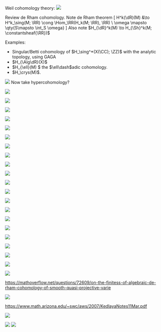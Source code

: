 Weil cohomology theory:
![](../../attachments/Pasted%20image%2020210704000947.png)

Review de Rham cohomology.
Note de Rham theorem
\[
H^k(\dR)(M) &\to H^k_\sing(M; \RR) \cong \Hom_\RR(H_k(M; \RR), \RR) \\
\omega \mapsto \qty{S\mapsto \int_S \omega}
\]
Also note $H_{\dR}^k(M) \to H_{\Sh}^k(M; \constantsheaf{\RR})$

Examples:

- Singular/Betti cohomology of $H_\sing^*(X(\CC); \ZZ)$ with the analytic topology, using GAGA
- $H_{\Alg\dR}(X)$
- $H_{\ell}(M) $ the $\ell\dash$adic cohomology.
- $H_\crys(M)$.

![](../../attachments/Pasted%20image%2020210704002649.png)
Now take hypercohomology?

![](../../attachments/Pasted%20image%2020210704010047.png)

![](../../attachments/Pasted%20image%2020210704010223.png)

![](../../attachments/Pasted%20image%2020210704010638.png)

![](../../attachments/Pasted%20image%2020210704010745.png)

![](../../attachments/Pasted%20image%2020210704010815.png)

![](../../attachments/Pasted%20image%2020210704010825.png)

![](../../attachments/Pasted%20image%2020210704010850.png)

![](../../attachments/Pasted%20image%2020210704010901.png)

![](../../attachments/Pasted%20image%2020210704011005.png)

![](../../attachments/Pasted%20image%2020210704011026.png)

![](../../attachments/Pasted%20image%2020210704011331.png)

![](../../attachments/Pasted%20image%2020210704011340.png)

![](../../attachments/Pasted%20image%2020210704011439.png)

![](../../attachments/Pasted%20image%2020210704011604.png)

![](../../attachments/Pasted%20image%2020210704011632.png)

![](../../attachments/Pasted%20image%2020210704011614.png)

![](../../attachments/Pasted%20image%2020210704011655.png)

![](../../attachments/Pasted%20image%2020210704011846.png)

![](../../attachments/Pasted%20image%2020210704011918.png)

![](../../attachments/Pasted%20image%2020210704012012.png)

![](../../attachments/Pasted%20image%2020210704012044.png)

https://mathoverflow.net/questions/72609/on-the-finitess-of-algebraic-de-rham-cohomology-of-smooth-quasi-projective-varie

![](../../attachments/Pasted%20image%2020210704012307.png)

https://www.math.arizona.edu/~swc/aws/2007/KedlayaNotes11Mar.pdf

![](../../attachments/Pasted%20image%2020210704012640.png)

![](../../attachments/Pasted%20image%2020210704012717.png)
![](../../attachments/Pasted%20image%2020210704012728.png)